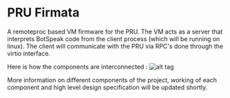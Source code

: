 PRU Firmata
===========

A remoteproc based VM firmware for the PRU. The VM acts as a server that interprets BotSpeak code from the client process (which will be running on linux). The client will communicate with the PRU via RPC's done through the virtio interface.

Here is how the components are interconnected :
![alt tag](https://raw.github.com/wiki/deepakkarki/pru_firmata/Botspeak.jpg)

More information on different components of the project, working of each component and high level design specification will be updated shortly.
